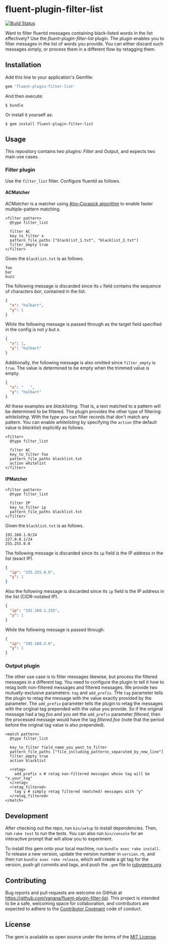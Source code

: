 # fluent-plugin-filter-list

[![Build Status](https://travis-ci.org/yanana/fluent-plugin-filter-list.svg?branch=master)](https://travis-ci.org/yanana/fluent-plugin-filter-list)

Want to filter fluentd messages containing black-listed words in the list effectively? Use the _fluent-plugin-filter-list_ plugin. The plugin enables you to filter messages in the list of words you provide. You can either discard such messages simply, or process them in a different flow by retagging them.

## Installation

Add this line to your application's Gemfile:

```ruby
gem 'fluent-plugin-filter-list'
```

And then execute:

    $ bundle

Or install it yourself as:

    $ gem install fluent-plugin-filter-list

## Usage

This repository contains two plugins: _Filter_ and _Output_, and expects two main use cases.

### Filter plugin

Use the `filter_list` filter. Configure fluentd as follows.

#### ACMatcher

_ACMatcher_ is a matcher using [Aho–Corasick algorithm](https://en.wikipedia.org/wiki/Aho%E2%80%93Corasick_algorithm) to enable faster multiple-pattern matching.

```
<filter pattern>
  @type filter_list

  filter AC
  key_to_filter x
  pattern_file_paths ["blacklist_1.txt", "blacklist_2.txt"]
  filter_empty true
</filter>
```

Given the `blacklist.txt` is as follows.

```
foo
bar
buzz
```

The following message is discarded since its `x` field contains the sequence of characters _bar_, contained in the list.

```json
{
  "x": "halbart",
  "y": 1
}
```

While the following message is passed through as the target field specified in the config is not _y_ but _x_.

```json
{
  "x": 1,
  "y": "halbart"
}
```

Additionally, the following message is also omitted since `filter_empty` is `true`. The value is determined to be empty when the trimmed value is empty.

```json
{
  "x": "   ",
  "y": "halbart"
}
```

All these examples are _blacklisting_. That is, a text matched to a pattern will be determined to be filtered. The plugin provides the other type of filtering: _whitelisting_. With the type you can filter records that don't match any pattern. You can enable _whitelisting_ by specifying the `action` (the default value is _blacklist_) explicitly as follows.

```
<filter>
  @type filter_list

  filter AC
  key_to_filter foo
  pattern_file_paths blacklist.txt
  action whitelist
</filter>
```

#### IPMatcher
```
<filter pattern>
  @type filter_list

  filter IP
  key_to_filter ip
  pattern_file_paths blacklist.txt
</filter>
```

Given the `blacklist.txt` is as follows.

```
192.168.1.0/24
127.0.0.1/24
255.255.0.0
```

The following message is discarded since its `ip` field is the IP address in the list (exact IP).

```json
{
  "ip": "255.255.0.0",
  "y": 1
}
```

Also the following message is discarded since its `ip` field is the IP address in the list (CIDR-notated IP).

```json
{
  "ip": "192.168.1.255",
  "y": 1
}
```

While the following message is passed through.

```json
{
  "ip": "192.168.2.0",
  "y": 1
}
```

### Output plugin

The other use case is to filter messages likewise, but process the filtered messages in a different tag. You need to configure the plugin to tell it how to retag both non-filtered messages and filtered messages. We provide two mutually-exclusive parameters: `tag` and `add_prefix`. THe `tag` parameter tells the plugin to retag the message with the value exactly provided by the parameter. The `add_prefix` parameter tells the plugin to retag the messages with the original tag prepended with the value you provide. So if the original message had a tag _foo_ and you set the `add_prefix` parameter _filtered_, then the processed message would have the tag _filtered.foo_ (note that the period before the original tag value is also prepended).

```
<match pattern>
  @type filter_list

  key_to_filter field_name_you_want_to_filter
  pattern_file_paths ["file_including_patterns_separated_by_new_line"]
  filter_empty true
  action blacklist

  <retag>
    add_prefix x # retag non-filtered messages whose tag will be "x.your_tag"
  </retag>
  <retag_filtered>
    tag y # simply retag filtered (matched) messages with "y"
  </retag_filtered>
</match>
```


## Development

After checking out the repo, run `bin/setup` to install dependencies. Then, run `rake test` to run the tests. You can also run `bin/console` for an interactive prompt that will allow you to experiment.

To install this gem onto your local machine, run `bundle exec rake install`. To release a new version, update the version number in `version.rb`, and then run `bundle exec rake release`, which will create a git tag for the version, push git commits and tags, and push the `.gem` file to [rubygems.org](https://rubygems.org).

## Contributing

Bug reports and pull requests are welcome on GitHub at https://github.com/yanana/fluent-plugin-filter-list. This project is intended to be a safe, welcoming space for collaboration, and contributors are expected to adhere to the [Contributor Covenant](http://contributor-covenant.org) code of conduct.

## License

The gem is available as open source under the terms of the [MIT License](http://opensource.org/licenses/MIT).
